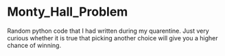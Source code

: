 # Monty_Hall_Problem
Random python code that I had written during my quarentine. Just very curious whether it is true that picking another choice will give you a higher chance of winning. 
